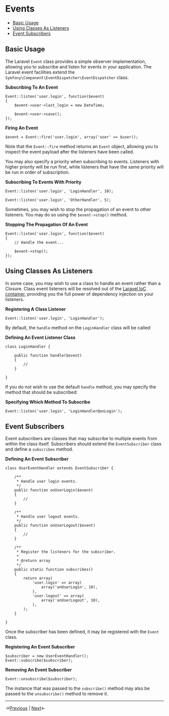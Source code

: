 # Events

- [Basic Usage](#basic-usage)
- [Using Classes As Listeners](#using-classes-as-listeners)
- [Event Subscribers](#event-subscribers)

<a name="basic-usage"></a>
## Basic Usage

The Laravel `Event` class provides a simple observer implementation, allowing you to subscribe and listen for events in your application. The Laravel event facilities extend the `Symfony\Component\EventDispatcher\EventDispatcher` class.

**Subscribing To An Event**

	Event::listen('user.login', function($event)
	{
		$event->user->last_login = new DateTime;

		$event->user->save();
	});

**Firing An Event**

	$event = Event::fire('user.login', array('user' => $user));

Note that the `Event::fire` method returns an `Event` object, allowing you to inspect the event payload after the listeners have been called.

You may also specify a priority when subscribing to events. Listeners with higher priority will be run first, while listeners that have the same priority will be run in order of subscription.

**Subscribing To Events With Priority**

	Event::listen('user.login', 'LoginHandler', 10);

	Event::listen('user.login', 'OtherHandler', 5);

Sometimes, you may wish to stop the propagation of an event to other listeners. You may do so using the `$event->stop()` method.

**Stopping The Propagation Of An Event**

	Event::listen('user.login', function($event)
	{
		// Handle the event...

		$event->stop();
	});

<a name="using-classes-as-listeners"></a>
## Using Classes As Listeners

In some case, you may wish to use a class to handle an event rather than a Closure. Class event listeners will be resolved out of the [Laravel IoC container](/docs/ioc), providing you the full power of dependency injection on your listeners.

**Registering A Class Listener**

	Event::listen('user.login', 'LoginHandler');

By default, the `handle` method on the `LoginHandler` class will be called:

**Defining An Event Listener Class**

	class LoginHandler {

		public function handle($event)
		{
			//
		}

	}

If you do not wish to use the default `handle` method, you may specify the method that should be subscribed:

**Specifying Which Method To Subscribe**

	Event::listen('user.login', 'LoginHandler@onLogin');

<a name="event-subscribers"></a>
## Event Subscribers

Event subscribers are classes that may subscribe to multiple events from within the class itself. Subscribers should extend the `EventSubscriber` class and define a `subscribes` method.

**Defining An Event Subscriber**

	class UserEventHandler extends EventSubscriber {

		/**
		 * Handle user login events.
		 */
		public function onUserLogin($event)
		{
			//
		}

		/**
		 * Handle user logout events.
		 */
		public function onUserLogout($event)
		{
			//
		}

		/**
		 * Register the listeners for the subscriber.
		 *
		 * @return array
		 */
		public static function subscribes()
		{
			return array(
				'user.login' => array(
					array('onUserLogin', 10),
				),
				'user.logout' => array(
					array('onUserLogout', 10),
				),
			);
		}

	}

Once the subscriber has been defined, it may be registered with the `Event` class.

**Registering An Event Subscriber**

	$subscriber = new UserEventHandler();
	Event::subscribe($subscriber);

**Removing An Event Subscriber**

	Event::unsubscribe($subscriber);
	
The instance that was passed to the `subscribe()` method may also be passed to the `unsubscribe()` method to remove it.

---
->[Previous](/docs/cache "Cache") | [Next](/docs/ioc "IoC Container")<-
